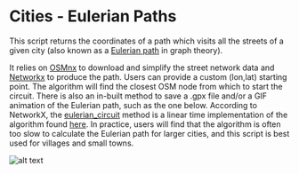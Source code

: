 # Cities - Eulerian Paths

This script returns the coordinates of a path which visits all the streets of a given city (also known as a [Eulerian path](https://en.wikipedia.org/wiki/Eulerian_path) in graph theory).

It relies on [OSMnx](https://github.com/gboeing/osmnx) to download and simplify the street network data and [Networkx](https://github.com/networkx/networkx) to produce the path. Users can provide a custom (lon,lat) starting point. The algorithm will find the closest OSM node from which to start the circuit. There is also an in-built method to save a .gpx file and/or a GIF animation of the Eulerian path, such as the one below. According to NetworkX, the [eulerian_circuit](https://networkx.org/documentation/stable/reference/algorithms/generated/networkx.algorithms.euler.eulerian_circuit.html) method is a linear time implementation of the algorithm found [here](https://link.springer.com/article/10.1007/BF01580113). In practice, users will find that the algorithm is often too slow to calculate the Eulerian path for larger cities, and this script is best used for villages and small towns.

![alt text](Jonzieux.gif)
